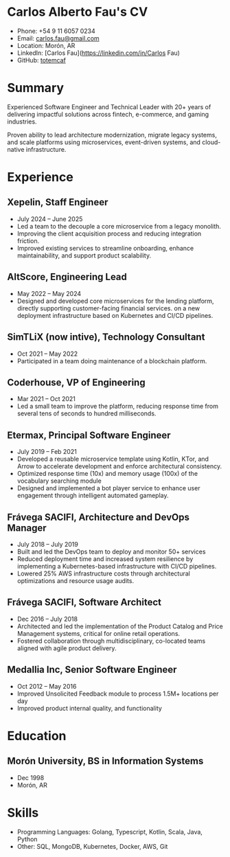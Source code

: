 # Carlos Alberto Fau's CV

- Phone: +54 9 11 6057 0234
- Email: [carlos.fau@gmail.com](mailto:carlos.fau@gmail.com)
- Location: Morón, AR
- LinkedIn: [Carlos Fau](https://linkedin.com/in/Carlos Fau)
- GitHub: [totemcaf](https://github.com/totemcaf)


# Summary

Experienced Software Engineer and Technical Leader with 20+ years of delivering impactful solutions across fintech, e-commerce, and gaming industries.

Proven ability to lead architecture modernization, migrate legacy systems, and scale platforms using microservices, event-driven systems, and cloud-native infrastructure.

# Experience

## Xepelin, Staff Engineer

- July 2024 – June 2025
- Led a team to the decouple a core microservice from a legacy monolith.
- Improving the client acquisition process and reducing integration friction.
- Improved existing services to streamline onboarding, enhance maintainability, and support product scalability.

## AltScore, Engineering Lead

- May 2022 – May 2024
- Designed and developed core microservices for the lending platform, directly supporting customer-facing financial services. on a new deployment infrastructure based on Kubernetes and CI/CD pipelines.

## SimTLiX (now intive), Technology Consultant

- Oct 2021 – May 2022
- Participated in a team doing maintenance of a blockchain platform.

## Coderhouse, VP of Engineering

- Mar 2021 – Oct 2021
- Led a small team to improve the platform, reducing response time from several tens of seconds to hundred milliseconds.

## Etermax, Principal Software Engineer

- July 2019 – Feb 2021
- Developed a reusable microservice template using Kotlin, KTor, and Arrow to accelerate development and enforce architectural consistency.
- Optimized response time (10x) and memory usage (100x) of the vocabulary searching module
- Designed and implemented a bot player service to enhance user engagement through intelligent automated gameplay.

## Frávega SACIFI, Architecture and DevOps Manager

- July 2018 – July 2019
- Built and led the DevOps team to deploy and monitor 50+ services
- Reduced deployment time and increased system resilience by implementing a Kubernetes-based infrastructure with CI/CD pipelines.
- Lowered 25% AWS infrastructure costs through architectural optimizations and resource usage audits.

## Frávega SACIFI, Software Architect

- Dec 2016 – July 2018
- Architected and led the implementation of the Product Catalog and Price Management systems, critical for online retail operations.
- Fostered collaboration through multidisciplinary, co-located teams aligned with agile product delivery.

## Medallia Inc, Senior Software Engineer

- Oct 2012 – May 2016
- Improved Unsolicited Feedback module to process 1.5M+ locations per day
- Improved product internal quality, and functionality

# Education

## Morón University, BS in Information Systems

- Dec 1998
- Morón, AR

# Skills

- Programming Languages: Golang, Typescript, Kotlin, Scala, Java, Python
- Other: SQL, MongoDB, Kubernetes, Docker, AWS, Git
